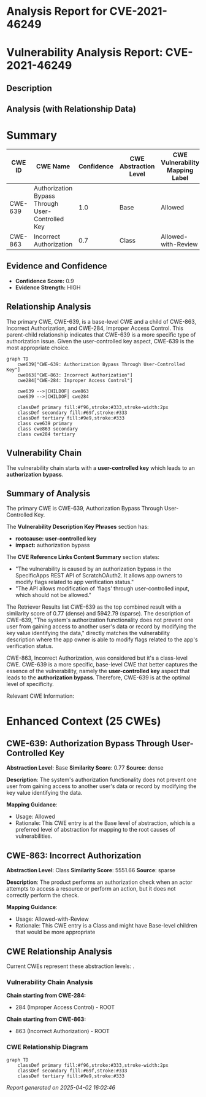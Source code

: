 # Analysis Report for CVE-2021-46249

# Vulnerability Analysis Report: CVE-2021-46249

## Description



## Analysis (with Relationship Data)

# Summary
| CWE ID | CWE Name | Confidence | CWE Abstraction Level | CWE Vulnerability Mapping Label | CWE-Vulnerability Mapping Notes |
|---|---|---|---|---|---|
| CWE-639 | Authorization Bypass Through User-Controlled Key | 1.0 | Base | Allowed | Primary CWE |
| CWE-863 | Incorrect Authorization | 0.7 | Class | Allowed-with-Review | Secondary Candidate |

## Evidence and Confidence

*   **Confidence Score:** 0.9
*   **Evidence Strength:** HIGH

## Relationship Analysis
The primary CWE, CWE-639, is a base-level CWE and a child of CWE-863, Incorrect Authorization, and CWE-284, Improper Access Control. This parent-child relationship indicates that CWE-639 is a more specific type of authorization issue. Given the user-controlled key aspect, CWE-639 is the most appropriate choice.

```mermaid
graph TD
    cwe639["CWE-639: Authorization Bypass Through User-Controlled Key"]
    cwe863["CWE-863: Incorrect Authorization"]
    cwe284["CWE-284: Improper Access Control"]
    
    cwe639 -->|CHILDOF| cwe863
    cwe639 -->|CHILDOF| cwe284
    
    classDef primary fill:#f96,stroke:#333,stroke-width:2px
    classDef secondary fill:#69f,stroke:#333
    classDef tertiary fill:#9e9,stroke:#333
    class cwe639 primary
    class cwe863 secondary
    class cwe284 tertiary
```

## Vulnerability Chain
The vulnerability chain starts with a **user-controlled key** which leads to an **authorization bypass**.

## Summary of Analysis
The primary CWE is CWE-639, Authorization Bypass Through User-Controlled Key.

The **Vulnerability Description Key Phrases** section has:
- **rootcause:** **user-controlled key**
- **impact:** authorization bypass

The **CVE Reference Links Content Summary** section states:
- "The vulnerability is caused by an authorization bypass in the SpecificApps REST API of ScratchOAuth2. It allows app owners to modify flags related to app verification status."
- "The API allows modification of 'flags' through user-controlled input, which should not be allowed."

The Retriever Results list CWE-639 as the top combined result with a similarity score of 0.77 (dense) and 5942.79 (sparse). The description of CWE-639, "The system's authorization functionality does not prevent one user from gaining access to another user's data or record by modifying the key value identifying the data," directly matches the vulnerability description where the app owner is able to modify flags related to the app's verification status.

CWE-863, Incorrect Authorization, was considered but it's a class-level CWE. CWE-639 is a more specific, base-level CWE that better captures the essence of the vulnerability, namely the **user-controlled key** aspect that leads to the **authorization bypass**. Therefore, CWE-639 is at the optimal level of specificity.

Relevant CWE Information:

# Enhanced Context (25 CWEs)

## CWE-639: Authorization Bypass Through User-Controlled Key
**Abstraction Level**: Base
**Similarity Score**: 0.77
**Source**: dense

**Description**:
The system's authorization functionality does not prevent one user from gaining access to another user's data or record by modifying the key value identifying the data.

**Mapping Guidance**:
- Usage: Allowed
- Rationale: This CWE entry is at the Base level of abstraction, which is a preferred level of abstraction for mapping to the root causes of vulnerabilities.

## CWE-863: Incorrect Authorization
**Abstraction Level**: Class
**Similarity Score**: 5551.66
**Source**: sparse

**Description**:
The product performs an authorization check when an actor attempts to access a resource or perform an action, but it does not correctly perform the check.

**Mapping Guidance**:
- Usage: Allowed-with-Review
- Rationale: This CWE entry is a Class and might have Base-level children that would be more appropriate


## CWE Relationship Analysis

Current CWEs represent these abstraction levels: .


### Vulnerability Chain Analysis

**Chain starting from CWE-284:**
- 284 (Improper Access Control) - ROOT


**Chain starting from CWE-863:**
- 863 (Incorrect Authorization) - ROOT



### CWE Relationship Diagram

```mermaid
graph TD
    classDef primary fill:#f96,stroke:#333,stroke-width:2px
    classDef secondary fill:#69f,stroke:#333
    classDef tertiary fill:#9e9,stroke:#333
```



*Report generated on 2025-04-02 16:02:46*
